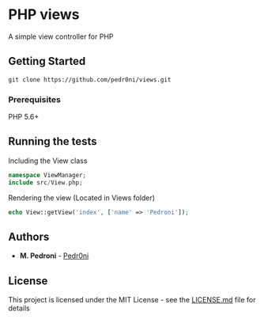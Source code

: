 # PHP views

A simple view controller for PHP

## Getting Started

```
git clone https://github.com/pedr0ni/views.git
```

### Prerequisites

PHP 5.6+

## Running the tests

Including the View class
```php
namespace ViewManager;
include src/View.php;
```

Rendering the view (Located in Views folder)
```php
echo View::getView('index', ['name' => 'Pedroni']);
```

## Authors

* **M. Pedroni** - [Pedr0ni](https://github.com/pedr0ni)

## License

This project is licensed under the MIT License - see the [LICENSE.md](LICENSE.md) file for details